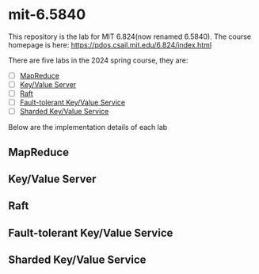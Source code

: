 # mit-6.5840

This repository is the lab for MIT 6.824(now renamed 6.5840).
The course homepage is here: https://pdos.csail.mit.edu/6.824/index.html

There are five labs in the 2024 spring course, they are:
- [ ] [MapReduce](https://pdos.csail.mit.edu/6.824/labs/lab-mr.html)
- [ ] [Key/Value Server](https://pdos.csail.mit.edu/6.824/labs/lab-kvsrv.html)
- [ ] [Raft](https://pdos.csail.mit.edu/6.824/labs/lab-raft.html)
- [ ] [Fault-tolerant Key/Value Service](https://pdos.csail.mit.edu/6.824/labs/lab-kvraft.html)
- [ ] [Sharded Key/Value Service](https://pdos.csail.mit.edu/6.824/labs/lab-shard.html)

Below are the implementation details of each lab

## MapReduce

## Key/Value Server

## Raft

## Fault-tolerant Key/Value Service

## Sharded Key/Value Service
